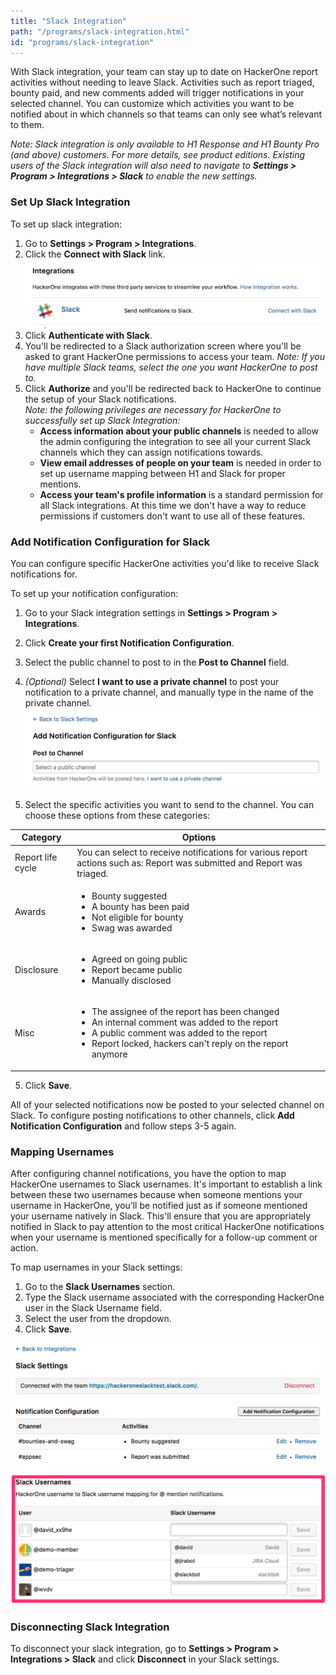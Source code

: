 ```yaml
---
title: "Slack Integration"
path: "/programs/slack-integration.html"
id: "programs/slack-integration"
---
```


With Slack integration, your team can stay up to date on HackerOne report activities without needing to leave Slack. Activities such as report triaged, bounty paid, and new comments added will trigger notifications in your selected channel. You can customize which activities you want to be notified about in which channels so that teams can only see what’s relevant to them.

<i>Note: Slack integration is only available to H1 Response and H1 Bounty Pro (and above) customers. For more details, see product editions. Existing users of the Slack integration will also need to navigate to **Settings > Program > Integrations > Slack** to enable the new settings.</i>

### Set Up Slack Integration
To set up slack integration:
1. Go to **Settings > Program > Integrations**.
2. Click the **Connect with Slack** link. 
    ![slack-integration-2](./images/slack-integration-2.png)
3. Click **Authenticate with Slack**. 
4. You'll be redirected to a Slack authorization screen where you'll be asked to grant HackerOne permissions to access your team. *Note: If you have multiple Slack teams, select the one you want HackerOne to post to.*
5. Click **Authorize** and you'll be redirected back to HackerOne to continue the setup of your Slack notifications. <br> *Note: the following privileges are necessary for HackerOne to successfully set up Slack Integration:*
     * **Access information about your public channels** is needed to allow the admin configuring the integration to see all your current Slack channels which they can assign notifications towards.
     * **View email addresses of people on your team** is needed in order to set up username mapping between H1 and Slack for proper mentions.
     * **Access your team's profile information** is a standard permission for all Slack integrations. At this time we don't have a way to reduce permissions if customers don't want to use all of these features.

### Add Notification Configuration for Slack
You can configure specific HackerOne activities you'd like to receive Slack notifications for.

To set up your notification configuration:
1. Go to your Slack integration settings in **Settings > Program > Integrations**.
2. Click **Create your first Notification Configuration**.
3. Select the public channel to post to in the **Post to Channel** field. 
4. <i>(Optional)</i> Select **I want to use a private channel** to post your notification to a private channel, and manually type in the name of the private channel.  
  ![slack-integration-3](./images/slack-integration-3.png)

4. Select the specific activities you want to send to the channel. You can choose these options from these categories:

Category | Options
-------- | ---------
Report life cycle | You can select to receive notifications for various report actions such as: Report was submitted and Report was triaged.
Awards | <ul><li>Bounty suggested</li><li>A bounty has been paid</li><li>Not eligible for bounty</li><li>Swag was awarded</li>
Disclosure | <ul><li>Agreed on going public</li><li>Report became public</li><li>Manually disclosed</li>
Misc | <ul><li>The assignee of the report has been changed</li><li>An internal comment was added to the report</li><li>A public comment was added to the report</li><li>Report locked, hackers can't reply on the report anymore

5. Click **Save**. 

All of your selected notifications now be posted to your selected channel on Slack. To configure posting notifications to other channels, click **Add Notification Configuration** and follow steps 3-5 again. 

### Mapping Usernames
After configuring channel notifications, you have the option to map HackerOne usernames to Slack usernames. It's important to establish a link between these two usernames because when someone mentions your username in HackerOne, you’ll be notified just as if someone mentioned your username natively in Slack. This'll ensure that you are appropriately notified in Slack to pay attention to the most critical HackerOne notifications when your username is mentioned specifically for a follow-up comment or action.

To map usernames in your Slack settings: 
1. Go to the **Slack Usernames** section. 
2. Type the Slack username associated with the corresponding HackerOne user in the Slack Username field.
3. Select the user from the dropdown.
4. Click **Save**. 

![slack-integration-1](./images/slack-integration-1.png)

### Disconnecting Slack Integration
To disconnect your slack integration, go to **Settings > Program > Integrations > Slack** and click **Disconnect** in your Slack settings. 
